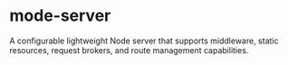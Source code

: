 # mode-server
A configurable lightweight Node server that supports middleware, static resources, request brokers, and route management capabilities.
